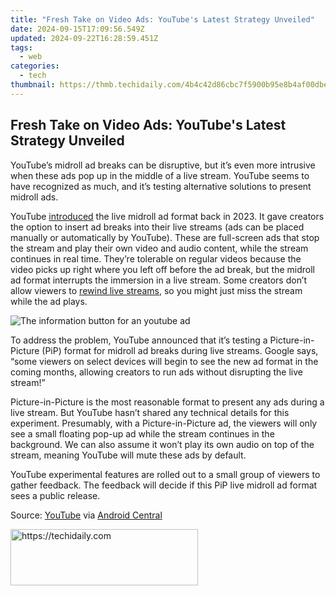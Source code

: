 ```yaml
---
title: "Fresh Take on Video Ads: YouTube's Latest Strategy Unveiled"
date: 2024-09-15T17:09:56.549Z
updated: 2024-09-22T16:28:59.451Z
tags:
  - web
categories:
  - tech
thumbnail: https://thmb.techidaily.com/4b4c42d86cbc7f5900b95e8b4af00dbe97e236701df75d0c16e39e29a2174a46.jpg
---
```


## Fresh Take on Video Ads: YouTube's Latest Strategy Unveiled

YouTube’s midroll ad breaks can be disruptive, but it’s even more intrusive when these ads pop up in the middle of a live stream. YouTube seems to have recognized as much, and it’s testing alternative solutions to present midroll ads.

 YouTube [introduced](https://blog.google/products/ads-commerce/youtube-is-redesigning-the-streaming-experience-for-viewers-and-advertisers/) the live midroll ad format back in 2023\. It gave creators the option to insert ad breaks into their live streams (ads can be placed manually or automatically by YouTube). These are full-screen ads that stop the stream and play their own video and audio content, while the stream continues in real time. They’re tolerable on regular videos because the video picks up right where you left off before the ad break, but the midroll ad format interrupts the immersion in a live stream. Some creators don’t allow viewers to [rewind live streams](https://youtube-data.techidaily.com/ed-in-2024-a-list-of-the-quickest-rising-youtube-spaces-for-encouragement/), so you might just miss the stream while the ad plays.

![The information button for an youtube ad](https://static1.howtogeekimages.com/wordpress/wp-content/uploads/2023/11/2023-11-17_15-30-33.jpg) 

 To address the problem, YouTube announced that it’s testing a Picture-in-Picture (PiP) format for midroll ad breaks during live streams. Google says, “some viewers on select devices will begin to see the new ad format in the coming months, allowing creators to run ads without disrupting the live stream!”

 Picture-in-Picture is the most reasonable format to present any ads during a live stream. But YouTube hasn’t shared any technical details for this experiment. Presumably, with a Picture-in-Picture ad, the viewers will only see a small floating pop-up ad while the stream continues in the background. We can also assume it won’t play its own audio on top of the stream, meaning YouTube will mute these ads by default.

 YouTube experimental features are rolled out to a small group of viewers to gather feedback. The feedback will decide if this PiP live midroll ad format sees a public release.

 Source: [YouTube](https://support.google.com/youtube/thread/18138167?hl=en&msgid=289284231) via [Android Central](https://www.androidcentral.com/apps-software/youtube-tests-less-disruptive-mid-roll-ads)

<ins class="adsbygoogle"
     style="display:block"
     data-ad-format="autorelaxed"
     data-ad-client="ca-pub-7571918770474297"
     data-ad-slot="1223367746"></ins>

<ins class="adsbygoogle"
     style="display:block"
     data-ad-client="ca-pub-7571918770474297"
     data-ad-slot="8358498916"
     data-ad-format="auto"
     data-full-width-responsive="true"></ins>



<!-- affiliate ads begin -->
<a href="https://laganoo.pxf.io/c/5597632/1528685/16446" target="_top" id="1528685">
  <img src="//a.impactradius-go.com/display-ad/16446-1528685" border="0" alt="https://techidaily.com" width="300" height="90"/>
</a>
<img height="0" width="0" src="https://laganoo.pxf.io/i/5597632/1528685/16446" style="position:absolute;visibility:hidden;" border="0" />
<!-- affiliate ads end -->

